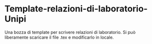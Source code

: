 # Template-relazioni-di-laboratorio-Unipi
Una bozza di template per scrivere relazioni di laboratorio. 
Si può liberamente scaricare il file .tex e modificarlo in locale. 
